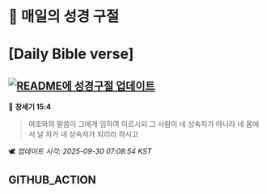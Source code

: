 # 🙏 매일의 성경 구절
# [Daily Bible verse]
## [![README에 성경구절 업데이트](https://github.com/DONGSUKA/first_test/actions/workflows/update-readme-bible.yml/badge.svg)](https://github.com/DONGSUKA/first_test/actions/workflows/update-readme-bible.yml)
<!-- START_BIBLE_VERSE -->
📖 **창세기 15:4**
> 여호와의 말씀이 그에게 임하여 이르시되 그 사람이 네 상속자가 아니라 네 몸에서 날 자가 네 상속자가 되리라 하시고

🕊️ _업데이트 시각: 2025-09-30 07:08:54 KST_
  <!-- END_BIBLE_VERSE -->
## GITHUB_ACTION
